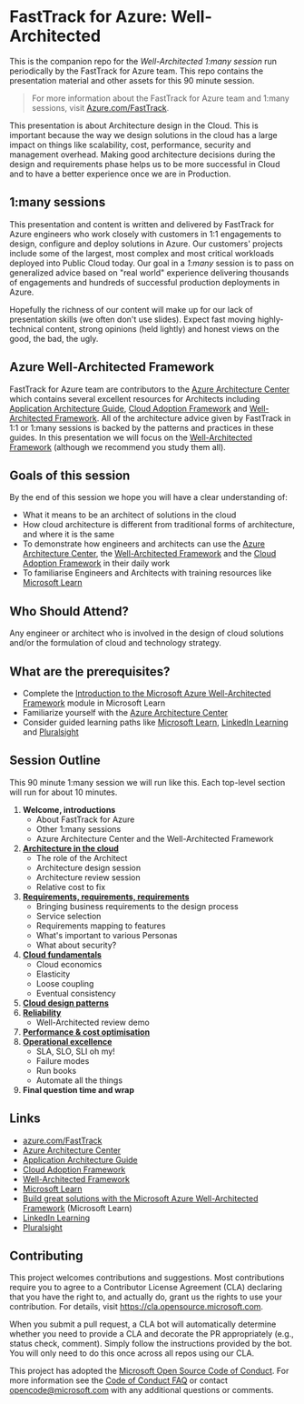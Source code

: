 # FastTrack for Azure: Well-Architected

This is the companion repo for the _Well-Architected 1:many session_ run periodically by the FastTrack for Azure team. This repo contains the presentation material and other assets for this 90 minute session.

> For more information about the FastTrack for Azure team and 1:many sessions, visit [Azure.com/FastTrack].

This presentation is about Architecture design in the Cloud. This is important because the way we design solutions in the cloud has a large impact on things like scalability, cost, performance, security and management overhead. Making good architecture decisions during the design and requirements phase helps us to be more successful in Cloud and to have a better experience once we are in Production.

## 1:many sessions

This presentation and content is written and delivered by FastTrack for Azure engineers who work closely with customers in 1:1 engagements to design, configure and deploy solutions in Azure. Our customers' projects include some of the largest, most complex and most critical workloads deployed into Public Cloud today. Our goal in a _1:many_ session is to pass on generalized advice based on "real world" experience delivering thousands of engagements and hundreds of successful production deployments in Azure.

Hopefully the richness of our content will make up for our lack of presentation skills (we often don't use slides). Expect fast moving highly-technical content, strong opinions (held lightly) and honest views on the good, the bad, the ugly.

## Azure Well-Architected Framework

FastTrack for Azure team are contributors to the [Azure Architecture Center] which contains several excellent resources for Architects including [Application Architecture Guide], [Cloud Adoption Framework] and [Well-Architected Framework]. All of the architecture advice given by FastTrack in 1:1 or 1:many sessions is backed by the patterns and practices in these guides. In this presentation we will focus on the [Well-Architected Framework] (although we recommend you study them all).

## Goals of this session

By the end of this session we hope you will have a clear understanding of:

* What it means to be an architect of solutions in the cloud
* How cloud architecture is different from traditional forms of architecture, and where it is the same
* To demonstrate how engineers and architects can use the [Azure Architecture Center], the [Well-Architected
  Framework] and the [Cloud Adoption Framework] in their daily work
* To familiarise Engineers and Architects with training resources like [Microsoft Learn]

## Who Should Attend?

Any engineer or architect who is involved in the design of cloud solutions and/or the formulation of cloud and technology strategy.

## What are the prerequisites?

* Complete the [Introduction to the Microsoft Azure Well-Architected Framework] module in Microsoft
  Learn
* Familiarize yourself with the [Azure Architecture Center]
* Consider guided learning paths like [Microsoft Learn], [LinkedIn Learning] and [Pluralsight]

## Session Outline

This 90 minute 1:many session we will run like this. Each top-level section will run for about 10 minutes.

1. **Welcome, introductions**
   * About FastTrack for Azure
   * Other 1:many sessions
   * Azure Architecture Center and the Well-Architected Framework
1. **[Architecture in the cloud](./docs/cloud-architecture.md)**
   * The role of the Architect
   * Architecture design session
   * Architecture review session
   * Relative cost to fix
1. **[Requirements, requirements, requirements](./docs/requirements.md)**
    * Bringing business requirements to the design process
    * Service selection
    * Requirements mapping to features
    * What's important to various Personas
    * What about security?
1. **[Cloud fundamentals](./docs/cloud-fundamentals.md)**
    * Cloud economics
    * Elasticity
    * Loose coupling
    * Eventual consistency
1. **[Cloud design patterns](./docs/cloud-design-patterns.md)**
1. **[Reliability](./docs/reliability.md)**
    * Well-Architected review demo 
1. **[Performance & cost optimisation](./docs/performance.md)**
1. **[Operational excellence](./docs/ops.md)**
    * SLA, SLO, SLI oh my!
    * Failure modes
    * Run books
    * Automate all the things
1. **Final question time and wrap**

## Links

* [azure.com/FastTrack]
* [Azure Architecture Center]
* [Application Architecture Guide]
* [Cloud Adoption Framework]
* [Well-Architected Framework]
* [Microsoft Learn]
* [Build great solutions with the Microsoft Azure Well-Architected Framework] (Microsoft Learn)
* [LinkedIn Learning]
* [Pluralsight]

## Contributing

This project welcomes contributions and suggestions.  Most contributions require you to agree to a
Contributor License Agreement (CLA) declaring that you have the right to, and actually do, grant us
the rights to use your contribution. For details, visit https://cla.opensource.microsoft.com.

When you submit a pull request, a CLA bot will automatically determine whether you need to provide
a CLA and decorate the PR appropriately (e.g., status check, comment). Simply follow the instructions
provided by the bot. You will only need to do this once across all repos using our CLA.

This project has adopted the [Microsoft Open Source Code of Conduct](https://opensource.microsoft.com/codeofconduct/).
For more information see the [Code of Conduct FAQ](https://opensource.microsoft.com/codeofconduct/faq/) or
contact [opencode@microsoft.com](mailto:opencode@microsoft.com) with any additional questions or comments.

[azure.com/FastTrack]:https://azure.microsoft.com/en-us/programs/azure-fasttrack/
[Azure Architecture Center]:https://docs.microsoft.com/en-us/azure/architecture/
[Application Architecture Guide]:https://docs.microsoft.com/en-us/azure/architecture/guide/
[Cloud Adoption Framework]:https://docs.microsoft.com/en-us/azure/cloud-adoption-framework/
[Well-Architected Framework]:https://docs.microsoft.com/en-us/azure/architecture/framework/
[Microsoft Learn]:https://docs.microsoft.com/en-us/learn/roles/solutions-architect
[LinkedIn Learning]:https://www.linkedin.com/learning/search?keywords=Cloud%20Computing&u=3322
[Pluralsight]:https://www.pluralsight.com/browse/cloud-computing
[Build great solutions with the Microsoft Azure Well-Architected Framework]:https://docs.microsoft.com/en-us/learn/paths/azure-well-architected-framework/
[Introduction to the Microsoft Azure Well-Architected Framework]:https://docs.microsoft.com/en-us/learn/modules/azure-well-architected-introduction/
